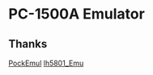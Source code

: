 # PC-1500A Emulator

## Thanks

[PockEmul](https://github.com/matsumo/PockEmul)
[lh5801_Emu](https://github.com/Jeff-Birt/lh5801_Emu)
